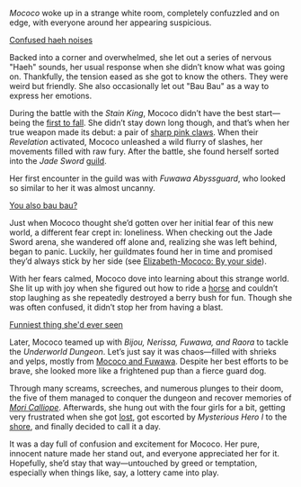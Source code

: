 _Mococo_ woke up in a strange white room, completely confuzzled and on edge, with everyone around her appearing suspicious.

[Confused haeh noises](#embed:https://www.youtube.com/live/OSjlqA0FS9Q?feature=shared&t=540)

Backed into a corner and overwhelmed, she let out a series of nervous "Haeh" sounds, her usual response when she didn’t know what was going on. Thankfully, the tension eased as she got to know the others. They were weird but friendly. She also occasionally let out "Bau Bau" as a way to express her emotions.

During the battle with the _Stain King_, Mococo didn’t have the best start—being the [first to fall](https://www.youtube.com/live/OSjlqA0FS9Q?feature=shared&t=3153). She didn’t stay down long though, and that’s when her true weapon made its debut: a pair of [sharp pink claws](https://www.youtube.com/live/OSjlqA0FS9Q?feature=shared&t=3184). When their _Revelation_ activated, Mococo unleashed a wild flurry of slashes, her movements filled with raw fury. After the battle, she found herself sorted into the _Jade Sword_ [guild](https://www.youtube.com/live/OSjlqA0FS9Q?feature=shared&t=3462).

Her first encounter in the guild was with _Fuwawa Abyssguard_, who looked so similar to her it was almost uncanny.

[You also bau bau?](#embed:https://www.youtube.com/live/OSjlqA0FS9Q?feature=shared&t=3549)

Just when Mococo thought she’d gotten over her initial fear of this new world, a different fear crept in: loneliness. When checking out the Jade Sword arena, she wandered off alone and, realizing she was left behind, began to panic. Luckily, her guildmates found her in time and promised they’d always stick by her side (see [Elizabeth-Mococo: By your side](#edge:mococo-liz)).

With her fears calmed, Mococo dove into learning about this strange world. She lit up with joy when she figured out how to ride a [horse](https://www.youtube.com/live/OSjlqA0FS9Q?feature=shared&t=4345) and couldn’t stop laughing as she repeatedly destroyed a berry bush for fun. Though she was often confused, it didn’t stop her from having a blast.

[Funniest thing she'd ever seen](#embed:https://www.youtube.com/live/OSjlqA0FS9Q?feature=shared&t=6611)

Later, Mococo teamed up with _Bijou, Nerissa, Fuwawa, and Raora_ to tackle the _Underworld Dungeon_. Let’s just say it was chaos—filled with shrieks and yelps, mostly from [Mococo and Fuwawa](https://www.youtube.com/live/ASF0b50sKM0?feature=shared&t=2143). Despite her best efforts to be brave, she looked more like a frightened pup than a fierce guard dog.

Through many screams, screeches, and numerous plunges to their doom, the five of them managed to conquer the dungeon and recover memories of _[Mori Calliope](https://www.youtube.com/live/ASF0b50sKM0?feature=shared&t=3463)_. Afterwards, she hung out with the four girls for a bit, getting very frustrated when she got [lost](https://www.youtube.com/live/ASF0b50sKM0?feature=shared&t=3688), got escorted by _Mysterious Hero I_ to the [shore](https://www.youtube.com/live/ASF0b50sKM0?feature=shared&t=4152), and finally decided to call it a day.

It was a day full of confusion and excitement for Mococo. Her pure, innocent nature made her stand out, and everyone appreciated her for it. Hopefully, she’d stay that way—untouched by greed or temptation, especially when things like, say, a lottery came into play.
